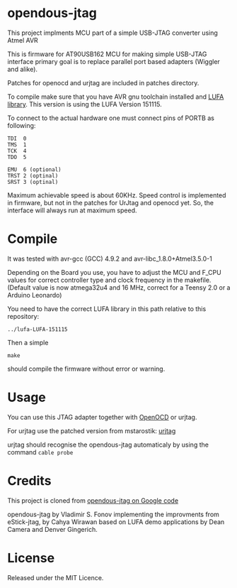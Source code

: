 # opendous-jtag
This project implments MCU part of a simple USB-JTAG converter using Atmel AVR

This is firmware for AT90USB162 MCU for making simple USB-JTAG interface
primary goal is to replace parallel port based adapters (Wiggler and alike).

Patches for openocd and urjtag are included in patches directory. 

To compile make sure that you have AVR gnu toolchain installed and [LUFA library]( http://www.fourwalledcubicle.com/LUFA.php). This version is using the LUFA Version 151115.

To connect to the actual hardware one must connect pins of PORTB as following:

    TDI  0
    TMS  1
    TCK  4
    TDO  5
    
    EMU  6 (optional)
    TRST 2 (optinal)
    SRST 3 (optinal)

Maximum achievable speed is about 60KHz. Speed control is implemented 
in firmware, but not in the patches for UrJtag and openocd yet. So, 
the interface will always run at maximum speed.

# Compile
It was tested with avr-gcc (GCC) 4.9.2 and avr-libc_1.8.0+Atmel3.5.0-1

Depending on the Board you use, you have to adjust the MCU and F_CPU values for correct controller type and clock frequency in the makefile. (Default value is now atmega32u4 and 16 MHz, correct for a Teensy 2.0 or a Arduino Leonardo)

You need to have the correct LUFA library in this path relative to this repository:

    ../lufa-LUFA-151115

Then a simple

    make

should compile the firmware without error or warning.

# Usage
You can use this JTAG adapter together with [OpenOCD](http://openocd.org/) or urjtag.

For urjtag use the patched version from mstarostik: [urjtag](https://github.com/mstarostik/urjtag)

urjtag should recognise the opendous-jtag automaticaly by using the command `cable probe`

# Credits
This project is cloned from [opendous-jtag on Google code](https://code.google.com/archive/p/opendous-jtag/)

opendous-jtag by Vladimir S. Fonov implementing the improvments from eStick-jtag, by Cahya Wirawan based on LUFA demo applications by Dean Camera and Denver Gingerich.

# License
Released under the MIT Licence.
